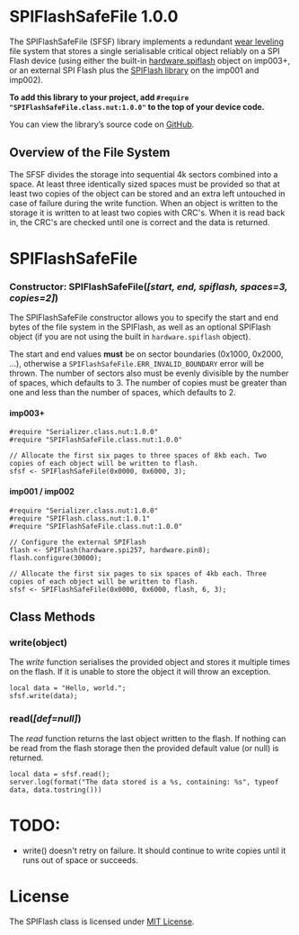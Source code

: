 
# SPIFlashSafeFile 1.0.0

The SPIFlashSafeFile (SFSF) library implements a redundant [wear leveling](https://en.wikipedia.org/wiki/Wear_leveling) file system that stores a single serialisable critical object reliably on a SPI Flash device (using either the built-in [hardware.spiflash](https://electricimp.com/docs/api/hardware/spiflash) object on imp003+, or an external SPI Flash plus the [SPIFlash library](https://github.com/electricimp/spiflash) on the imp001 and imp002).

**To add this library to your project, add `#require "SPIFlashSafeFile.class.nut:1.0.0"` to the top of your device code.**

You can view the library’s source code on [GitHub](https://github.com/electricimp/SPIFlashSafeFile/tree/v1.0.0).

## Overview of the File System

The SFSF divides the storage into sequential 4k sectors combined into a space. At least three identically sized spaces must be provided so that at least two copies of the object can be stored and an extra left untouched in case of failure during the write function. When an object is written to the storage it is written to at least two copies with CRC's. When it is read back in, the CRC's are checked until one is correct and the data is returned.


# SPIFlashSafeFile

### Constructor: SPIFlashSafeFile(*[start, end, spiflash, spaces=3, copies=2]*)

The SPIFlashSafeFile constructor allows you to specify the start and end bytes of the file system in the SPIFlash, as well as an optional SPIFlash object (if you are not using the built in `hardware.spiflash` object).

The start and end values **must** be on sector boundaries (0x1000, 0x2000, ...), otherwise a `SPIFlashSafeFile.ERR_INVALID_BOUNDARY` error will be thrown. The number of sectors also must be evenly divisible by the number of spaces, which defaults to 3. The number of copies must be greater than one and less than the number of spaces, which defaults to 2.

#### imp003+
```squirrel
#require "Serializer.class.nut:1.0.0"
#require "SPIFlashSafeFile.class.nut:1.0.0"

// Allocate the first six pages to three spaces of 8kb each. Two copies of each object will be written to flash.
sfsf <- SPIFlashSafeFile(0x0000, 0x6000, 3);

```

#### imp001 / imp002
```squirrel
#require "Serializer.class.nut:1.0.0"
#require "SPIFlash.class.nut:1.0.1"
#require "SPIFlashSafeFile.class.nut:1.0.0"

// Configure the external SPIFlash
flash <- SPIFlash(hardware.spi257, hardware.pin8);
flash.configure(30000);

// Allocate the first six pages to six spaces of 4kb each. Three copies of each object will be written to flash.
sfsf <- SPIFlashSafeFile(0x0000, 0x6000, flash, 6, 3);
```

## Class Methods

### write(object)

The *write* function serialises the provided object and stores it multiple times on the flash. If it is unable to store the object it will throw an exception.

```squirrel
local data = "Hello, world.";
sfsf.write(data);
```


### read(*[def=null]*)

The *read* function returns the last object written to the flash. If nothing can be read from the flash storage then the provided default value (or null) is returned.

```squirrel
local data = sfsf.read();
server.log(format("The data stored is a %s, containing: %s", typeof data, data.tostring()))
```


# TODO:
- write() doesn't retry on failure. It should continue to write copies until it runs out of space or succeeds.


# License

The SPIFlash class is licensed under [MIT License](./LICENSE).
